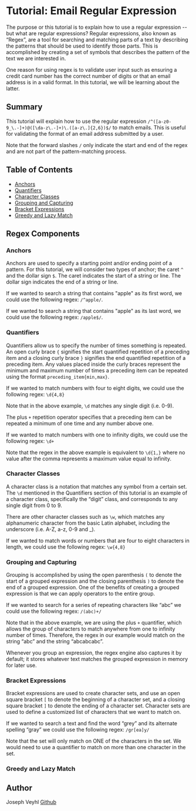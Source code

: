 # Tutorial: Email Regular Expression

The purpose or this tutorial is to explain how to use a regular expression -- but what are regular expressions? Regular expressions, also known as “Regex”, are a tool for searching and matching parts of a text by describing the patterns that should be used to identify those parts. This is accomplished by creating a set of symbols that describes the pattern of the text we are interested in.

One reason for using regex is to validate user input such as ensuring a credit card number has the correct number of digits or that an email address is in a valid format. In this tutorial, we will be learning about the latter.

## Summary

This tutorial will explain how to use the regular expression `/^([a-z0-9_\.-]+)@([\da-z\.-]+)\.([a-z\.]{2,6})$/` to match emails. This is useful for validating the format of an email address submitted by a user.

Note that the forward slashes `/` only indicate the start and end of the regex and are not part of the pattern-matching process.

## Table of Contents

- [Anchors](#anchors)
- [Quantifiers](#quantifiers)
- [Character Classes](#character-classes)
- [Grouping and Capturing](#grouping-and-capturing)
- [Bracket Expressions](#bracket-expressions)
- [Greedy and Lazy Match](#greedy-and-lazy-match)

## Regex Components

### Anchors

Anchors are used to specify a starting point and/or ending point of a pattern. For this tutorial, we will consider two types of anchor; the caret `^` and the dollar sign `$`. The caret indicates the start of a string or line. The dollar sign indicates the end of a string or line.

If we wanted to search a string that contains "apple" as its first word, we could use the following regex: `/^apple/`.

If we wanted to search a string that contains "apple" as its last word, we could use the following regex: `/apple$/`.

### Quantifiers

Quantifiers allow us to specify the number of times something is repeated. An open curly brace `{` signifies the start quantified repetition of a preceding item and a closing curly brace `}` signifies the end quantified repetition of a preceding item. Any values placed inside the curly braces represent the minimum and maximum number of times a preceding item can be repeated using the format `preceding_item{min,max}`.

If we wanted to match numbers with four to eight digits, we could use the following regex: `\d{4,8}`

Note that in the above example, `\d` matches any single digit (i.e. 0-9).

The plus `+` repetition operator specifies that a preceding item can be repeated a minimum of one time and any number above one.

If we wanted to match numbers with one to infinity digits, we could use the following regex: `\d+`

Note that the regex in the above example is equivalent to `\d{1,}` where no value after the comma represents a maximum value equal to infinity.

### Character Classes

A character class is a notation that matches any symbol from a certain set. The `\d` mentioned in the Quantifiers section of this tutorial is an example of a character class, specifically the “digit” class, and corresponds to any single digit from 0 to 9.

There are other character classes such as `\w`, which matches any alphanumeric character from the basic Latin alphabet, including the underscore (i.e. A-Z, a-z, 0-9 and \_).

If we wanted to match words or numbers that are four to eight characters in length, we could use the following regex: `\w{4,8}`

### Grouping and Capturing

Grouping is accomplished by using the open parenthesis `(` to denote the start of a grouped expression and the closing parenthesis `)` to denote the end of a grouped expression. One of the benefits of creating a grouped expression is that we can apply operators to the entire group.

If we wanted to search for a series of repeating characters like “abc” we could use the following regex: `/(abc)+/`

Note that in the above example, we are using the plus `+` quantifier, which allows the group of characters to match anywhere from one to infinity number of times. Therefore, the regex in our example would match on the string “abc” and the string “abcabcabc”.

Whenever you group an expression, the regex engine also captures it by default; it stores whatever text matches the grouped expression in memory for later use.

### Bracket Expressions

Bracket expressions are used to create character sets, and use an open square bracket `[` to denote the beginning of a character set, and a closing square bracket `]` to denote the ending of a character set. Character sets are used to define a customized list of characters that we want to match on.

If we wanted to search a text and find the word “grey” and its alternate spelling “gray” we could use the following regex: `/gr[ea]y/`

Note that the set will only match on ONE of the characters in the set. We would need to use a quantifier to match on more than one character in the set.

### Greedy and Lazy Match

## Author

Joseph Veyhl [Github](https://github.com/jveyhl/jve_regex_tutorial)
